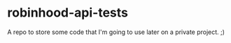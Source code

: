 # robinhood-api-tests
A repo to store some code that I'm going to use later on a private project. ;)
